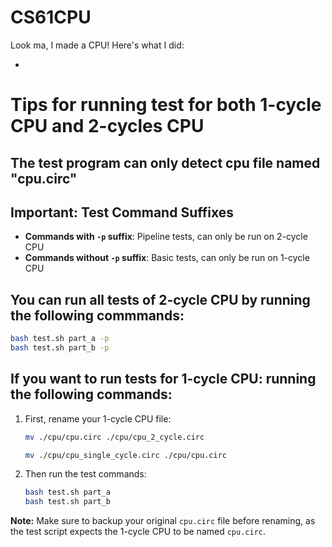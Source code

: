 # CS61CPU

Look ma, I made a CPU! Here's what I did:

-

# Tips for running test for both 1-cycle CPU and 2-cycles CPU

## The test program can only detect cpu file named "cpu.circ"

## Important: Test Command Suffixes
- **Commands with `-p` suffix**: Pipeline tests, can only be run on 2-cycle CPU
- **Commands without `-p` suffix**: Basic tests, can only be run on 1-cycle CPU

## You can run all tests of 2-cycle CPU by running the following commmands:

```bash
bash test.sh part_a -p
bash test.sh part_b -p
```

## If you want to run tests for 1-cycle CPU: running the following commands:

1. First, rename your 1-cycle CPU file:
   ```bash
   mv ./cpu/cpu.circ ./cpu/cpu_2_cycle.circ
   ```

   ```bash
   mv ./cpu/cpu_single_cycle.circ ./cpu/cpu.circ
   ```

2. Then run the test commands:
    ```bash
    bash test.sh part_a 
    bash test.sh part_b 
    ```

**Note:** Make sure to backup your original `cpu.circ` file before renaming, as the test script expects the 1-cycle CPU to be named `cpu.circ`.
